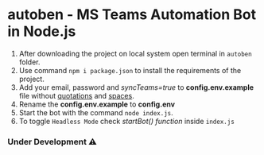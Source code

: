 # autoben - MS Teams Automation Bot in Node.js

1. After downloading the project on local system open terminal in `autoben` folder.
2. Use command `npm i package.json` to install the requirements of the project.
3. Add your email, password and _syncTeams=true_ to **config.env.example** file without <ins>quotations</ins> and <ins>spaces</ins>.
4. Rename the **config.env.example** to **config.env**
5. Start the bot with the command `node index.js`.
6. To toggle `Headless Mode` check _startBot() function_ inside `index.js`


### Under Development ⚠
